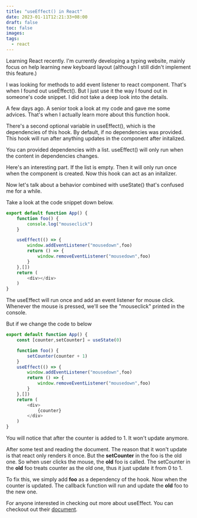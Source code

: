 ```yaml
---
title: "useEffect() in React"
date: 2023-01-11T12:21:33+08:00
draft: false
toc: false
images:
tags:
  - react
---
```


Learning React recently. I'm currently developing a typing website, mainly focus on help learning new keyboard layout
(although I still didn't implement this feature.)

I was looking for methods to add event listener to react component. That's when I found out useEffect(). But I just use it the way I found out in someone's code snippet. I did not take a deep look into the details.

A few days ago. A senior took a look at my code and gave me some advices. That's when I actually learn more about this function hook.

There's a second optional variable in useEffect(), which is the dependencies of this hook. By default, if no dependencies was provided. This hook will run after anything updates in the component after initalized.

You can provided dependencies with a list. useEffect() will only run when the content in dependencies changes.

Here's an interesting part. If the list is empty. Then it will only run once when the component is created. Now this hook can act as an initalizer.

Now let's talk about a behavior combined with useState() that's confused me for a while.

Take a look at the code snippet down below.
```javascript
export default function App() {
	function foo() {
		console.log("mouseclick")
	}

	useEffect(() => {
		window.addEventListener("mousedown",foo)
		return () => {
			window.removeEventListener("mousedown",foo)
		}
	},[])
	return (
		<div></div>
	)
}
```
The useEffect will run once and add an event listener for mouse click.
Whenever the mouse is pressed, we'll see the "mouseclick" printed in the console.

But if we change the code to below
```javascript
export default function App() {
	const [counter,setCounter] = useState(0)

	function foo() {
		setCounter(counter + 1)
	}
	useEffect(() => {
		window.addEventListener("mousedown",foo)
		return () => {
			window.removeEventListener("mousedown",foo)
		}
	},[])
	return (
		<div>
			{counter}
		</div>
	)
}
```
You will notice that after the counter is added to 1. It won't update anymore.

After some test and reading the document. The reason that it won't update is that react only renders it once. But the **setCounter** in the foo is the old one. So when user clicks the mouse, the **old** foo is called. The setCounter in the **old** foo treats counter as the old one, thus it just update it from 0 to 1.

To fix this, we simply add **foo** as a dependency of the hook. Now when the counter is updated. The callback function will run and update the **old** foo to the new one.

For anyone interested in checking out more about useEffect. You can checkout out their [document](https://beta.reactjs.org/reference/react/useEffect#useeffect). 
